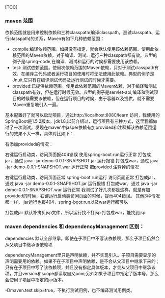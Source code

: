 


[TOC]




### maven 范围

依赖范围就是用来控制依赖和三种classpath(编译classpath，测试classpath、运行classpath)的关系，Maven有如下几种依赖范围：

+ compile:编译依赖范围。如果没有指定，就会默认使用该依赖范围。使用此依赖范围的Maven依赖，对于编译、测试、运行三种classpath都有效。典型的例子是spring-code,在编译、测试和运行的时候都需要使用该依赖。
+ test: 测试依赖范围。使用次依赖范围的Maven依赖，只对于测试classpath有效，在编译主代码或者运行项目的使用时将无法使用此依赖。典型的例子是Jnuit,它只有在编译测试代码及运行测试的时候才需要。
+ provided:已提供依赖范围。使用此依赖范围的Maven依赖，对于编译和测试classpath有效，但在运行时候无效。典型的例子是servlet-api,编译和测试项目的时候需要该依赖，但在运行项目的时候，由于容器以及提供，就不需要Maven重复地引入一遍。



基本配置好了就可以启动项目，通过http://localhost:8080/learn 访问，我使用的SpringBoot是1.5.2版本，jdk1.8,以前介绍过，运行项目有三种方式，这里我都做过了一次测试，发现在maven中jasper依赖有加provided和注释掉该依赖范围运行的效果不大一样，具体对比如下：

有添加provided的情况：

右键运行启动类，访问页面报404错误
使用spring-boot:run运行正常
打包成jar，通过 java -jar demo-0.0.1-SNAPSHOT.jar 运行报错
打包成war，通过 java -jar demo-0.0.1-SNAPSHOT.war 运行正常
把provided 注释掉的情况

右键运行启动类，访问页面正常
spring-boot:run运行 访问页面正常
打包成jar，通过 java -jar demo-0.0.1-SNAPSHOT.jar 运行报错
打包成war，通过 java -jar demo-0.0.1-SNAPSHOT.war 运行正常
我测试了好几次都是这样，就是有加provided的时候，右键运行启动类访问页面的时候，提示404错误。
其他3种情况都一样， jar运行也报404，spring-boot:run以及war运行都可以


打包成jar 默认补拷贝jsp文件，所以运行找不打jsp
打包成war，能找到jsp


### maven dependencies 和 dependencyManagement 区别：


dependencies 默认全部继承，即使在子项目中不写该依赖项，那么子项目仍然会从父项目中继承该依赖项

dependencyManagement里只是声明依赖，并不实现引入。子项目需要显示的声明需要用的依赖。如果不在子项目中声明依赖，是不会从父项目中继承下来的；只有在子项目中写了该依赖项，并且没有指定具体版本，才会从父项目中继承该项，并且version和scope都读取自父pom;另外如果子项目中指定了版本号，那么会使用子项目中指定的jar版本。


-Dmaven.test.skip=true，不执行测试用例，也不编译测试用例类。





